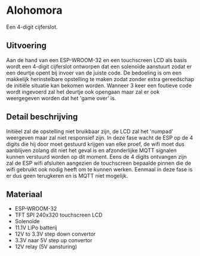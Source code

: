 # Alohomora
Een 4-digit cijferslot.

## Uitvoering
Aan de hand van een ESP-WROOM-32 en een touchscreen LCD als basis wordt een 4-digit cijferslot ontworpen dat een solenoïde aanstuurt zodat er een deurtje opent bij invoer van de juiste code. De bedoeling is om een makkelijk herinstelbare opstelling te maken zodat zonder extra gereedschap de initiële situatie kan bekomen worden.
Wanneer 3 keer een foutieve code wordt ingevoerd zal het deurtje ook opengaan maar zal er ook weergegeven worden dat het 'game over' is.

## Detail beschrijving
Initiëel zal de opstelling niet bruikbaar zijn, de LCD zal het 'numpad' weergeven maar zal niet responsief zijn. In deze fase wacht de ESP op de 4 digits die hij door moet gestuurd krijgen van elke proef, de wifi moet dus aanblijven zolang dit niet het geval is en afzonderlijke MQTT signalen kunnen verstuurd worden op dit moment. Eens de 4 digits ontvangen zijn zal de ESP wifi afsluiten aangezien de touchscreen bepaalde pinnen die de wifi gebruikt ook nodig heeft om te kunnen werken. Eenmaal in deze fase is er dus geen terugkeren en is MQTT niet mogelijk.

## Materiaal
* ESP-WROOM-32
* TFT SPI 240x320 touchscreen LCD
* Solenoïde
* 11.1V LiPo batterij
* 12V to 3.3V step down convertor
* 3.3V naar 5V step up convertor
* 12V relay (5V aansturing)

